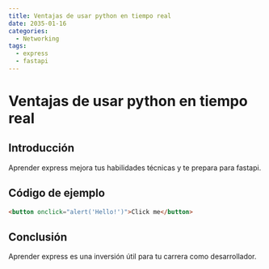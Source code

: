 ```yaml
---
title: Ventajas de usar python en tiempo real
date: 2035-01-16
categories:
  - Networking
tags:
  - express
  - fastapi
---
```


# Ventajas de usar python en tiempo real

## Introducción

Aprender express mejora tus habilidades técnicas y te prepara para fastapi.

## Código de ejemplo

```html
<button onclick="alert('Hello!')">Click me</button>
```

## Conclusión

Aprender express es una inversión útil para tu carrera como desarrollador.